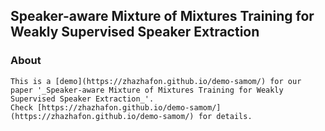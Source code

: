 
## Speaker-aware Mixture of Mixtures Training for Weakly Supervised Speaker Extraction

### About
    This is a [demo](https://zhazhafon.github.io/demo-samom/) for our paper '_Speaker-aware Mixture of Mixtures Training for Weakly Supervised Speaker Extraction_'.  
    Check [https://zhazhafon.github.io/demo-samom/](https://zhazhafon.github.io/demo-samom/) for details.